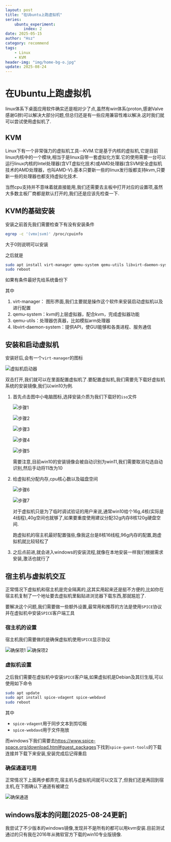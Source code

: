 ```yaml
---
layout: post
title: "在Ubuntu上跑虚拟机"
series:
    ubuntu_experiment:
        index: 2
date: 2025-05-15
author: "Hsz"
category: recommend
tags:
    - Linux
    - KVM
header-img: "img/home-bg-o.jpg"
update: 2025-08-24
---
```

# 在Ubuntu上跑虚拟机

linux体系下桌面应用软件确实还是相对少了点,虽然有win体系(proton,感谢Valve感谢G胖)可以解决大部分问题,但总归还是有一些应用兼容性难以解决.这时我们就可以尝试使用虚拟机了.

## KVM

Linux下有一个非常强力的虚拟机工具--KVM.它是基于内核的虚拟机,它是目前linux内核中的一个模块,相当于是linux自带一套虚拟化方案.它的使用需要一台可以运行linux内核的Intel处理器(含VT虚拟化技术)或AMD处理器(含SVM安全虚拟机技术的AMD处理器，也叫AMD-V).基本只要新一些的linux发行版都支持kvm,只要新一些的处理器也都支持虚拟化技术.

当然cpu支持并不意味着就直接能用,我们还需要去主板中打开对应的设置项,虽然大多数主板厂商都是默认打开的,我们还是应该先检查一下.

## KVM的基础安装

安装之前首先我们需要检查下有没有安装条件

```bash
egrep -c '(vmx|svm)' /proc/cpuinfo
```

大于0则说明可以安装

之后就是

```bash
sudo apt install virt-manager qemu-system qemu-utils libvirt-daemon-system
sudo reboot
```

如果有条件最好先给系统备份下

其中

1. virt-manager： 图形界面,我们主要就是操作这个软件来安装启动虚拟机以及进行配置
2. qemu-system：kvm的上层虚拟器，配合kvm，完成虚拟器功能
3. qemu-utils：处理器仿真器，比如模拟arm处理器
4. libvirt-daemon-system：提供API，使GUI能够和各类进程、服务通信

## 安装和启动虚拟机

安装好后,会有一个`virt-manager`的图标

![虚拟机启动器][1]


双击打开,我们就可以在里面配置虚拟机了.要配置虚拟机,我们需要先下载好虚拟机系统的安装镜像,我们以win10为例.

1. 首先点击图中小电脑图标,选择安装介质为我们下载好的`iso`文件

    ![步骤1][2]

    ![步骤2][3]

    ![步骤3][4]

    ![步骤4][5]

    ![步骤5][6]

    需要注意,目前win10的安装镜像会被自动识别为win11,我们需要取消勾选自动识别,然后手动将11改为10

2. 给虚拟机分配内存,cpu核心数以及磁盘空间

    ![步骤6][7]

    ![步骤7][8]

    对于虚拟机只是为了临时调试验证的用户来说,通常win10给个16g,4核(实际是4线程),40g空间也就够了,如果要重度使用建议分配32g内存8核120g硬盘空间.

    跑虚拟机的宿主机最好配置强些,像我这台是8核16线程,96g内存的配置,跑虚拟机就比较轻松了

3. 之后点前进,就会进入windows的安装流程,就像在本地安装一样我们根据需求安装,激活也就行了


## 宿主机与虚拟机交互

正常情况下虚拟机和宿主机是完全隔离的,这其实用起来还是挺不方便的,比如你在宿主机复制了一个地址要去虚拟机里黏贴进浏览器下载东西,那就尴尬了.

要解决这个问题,我们需要做一些额外设置,最常用和推荐的方法是使用`SPICE`协议并在虚拟机中安装`SPICE`客户端工具

### 宿主机的设置

宿主机我们需要做的是确保虚拟机使用`SPICE`显示协议

![确保项1][9]
![确保项2][10]

### 虚拟机设置

之后我们需要在虚拟机中安装`SPICE`客户端,如果虚拟机是Debian及其衍生版,可以使用如下命令

```bash
sudo apt update
sudo apt install spice-vdagent spice-webdavd
sudo reboot
```

其中

+ `spice-vdagent`用于同步文本到剪切板
+ `spice-webdavd`用于文件拖放

而windows下我们需要去<https://www.spice-space.org/download.html#guest_packages>下找到`spice-guest-tools`的下载连接并下载下来安装,安装完成后记得重启

### 确保通道可用

正常情况下上面两步都弄完,宿主机与虚拟机间就可以交互了,但我们还是再回到宿主机,在下图确认下通道有被建立

![确保通道][11]

## windows版本的问题[2025-08-24更新]

我尝试了不少版本的windows镜像,发现并不是所有的都可以用kvm安装.目前测试通过的只有我在2016年从微软官方下载的win10专业版镜像.

<!--todo ## 显卡直通 -->

[1]: {{site.url}}/img/in-post/kvm/kvm启动器.png
[2]: {{site.url}}/img/in-post/kvm/kvm-step1.png
[3]: {{site.url}}/img/in-post/kvm/kvm-step2.png
[4]: {{site.url}}/img/in-post/kvm/kvm-step3.png
[5]: {{site.url}}/img/in-post/kvm/kvm-step4.png
[6]: {{site.url}}/img/in-post/kvm/kvm-step5.png
[7]: {{site.url}}/img/in-post/kvm/kvm-step6.png
[8]: {{site.url}}/img/in-post/kvm/kvm-step7.png
[9]: {{site.url}}/img/in-post/kvm/SPICE_1.png
[10]: {{site.url}}/img/in-post/kvm/SPICE_2.png
[11]: {{site.url}}/img/in-post/kvm/SPICE_3.png